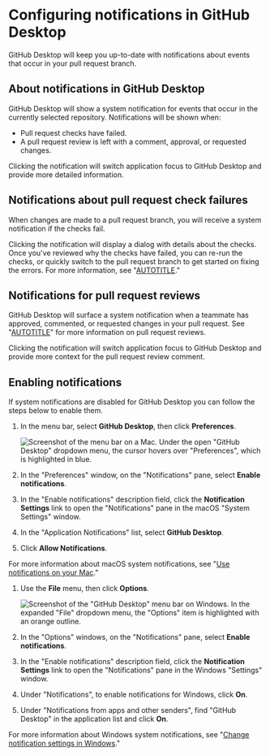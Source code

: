 # Configuring notifications in GitHub Desktop

GitHub Desktop will keep you up-to-date with notifications about events that occur in your pull request branch.

## About notifications in GitHub Desktop

GitHub Desktop will show a system notification for events that occur in the currently selected repository. Notifications will be shown when:

- Pull request checks have failed.
- A pull request review is left with a comment, approval, or requested changes.

Clicking the notification will switch application focus to GitHub Desktop and provide more detailed information.

## Notifications about pull request check failures

When changes are made to a pull request branch, you will receive a system notification if the checks fail.

Clicking the notification will display a dialog with details about the checks. Once you've reviewed why the checks have failed, you can re-run the checks, or quickly switch to the pull request branch to get started on fixing the errors. For more information, see "[AUTOTITLE](/desktop/working-with-your-remote-repository-on-github-or-github-enterprise/viewing-and-re-running-checks-in-github-desktop)."

## Notifications for pull request reviews

GitHub Desktop will surface a system notification when a teammate has approved, commented, or requested changes in your pull request. See "[AUTOTITLE](/pull-requests/collaborating-with-pull-requests/reviewing-changes-in-pull-requests/about-pull-request-reviews)" for more information on pull request reviews.

Clicking the notification will switch application focus to GitHub Desktop and provide more context for the pull request review comment.

## Enabling notifications

If system notifications are disabled for GitHub Desktop you can follow the steps below to enable them.

<div class="ghd-tool mac">

1. In the menu bar, select **GitHub Desktop**, then click **Preferences**.

   ![Screenshot of the menu bar on a Mac. Under the open "GitHub Desktop" dropdown menu, the cursor hovers over "Preferences", which is highlighted in blue.](/assets/images/help/desktop/mac-choose-preferences.png)
1. In the "Preferences" window, on the "Notifications" pane, select **Enable notifications**.
1. In the "Enable notifications" description field, click the **Notification Settings** link to open the "Notifications" pane in the macOS "System Settings" window.
1. In the "Application Notifications" list, select **GitHub Desktop**.
1. Click **Allow Notifications**.

For more information about macOS system notifications, see "[Use notifications on your Mac](https://support.apple.com/en-us/HT204079)."

</div>

<div class="ghd-tool windows">

1. Use the **File** menu, then click **Options**.

   ![Screenshot of the "GitHub Desktop" menu bar on Windows. In the expanded "File" dropdown menu, the "Options" item is highlighted with an orange outline.](/assets/images/help/desktop/windows-choose-options.png)
1. In the "Options" windows, on the "Notifications" pane, select **Enable notifications**.
1. In the "Enable notifications" description field, click the **Notification Settings** link to open the "Notifications" pane in the Windows "Settings" window.
1. Under "Notifications", to enable notifications for Windows, click **On**.
1. Under "Notifications from apps and other senders", find "GitHub Desktop" in the application list and click **On**.

For more information about Windows system notifications, see "[Change notification settings in Windows](https://support.microsoft.com/en-us/windows/change-notification-settings-in-windows-8942c744-6198-fe56-4639-34320cf9444e)."

</div>

